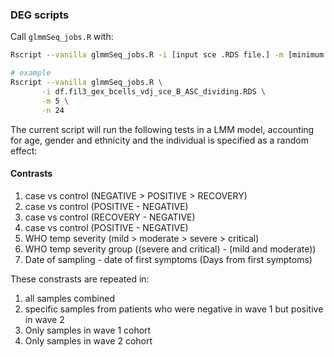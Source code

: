 ### DEG scripts

Call `glmmSeq_jobs.R` with:

```bash
Rscript --vanilla glmmSeq_jobs.R -i [input sce .RDS file.] -m [minimum number of cells] -n [number of cores] 

# example
Rscript --vanilla glmmSeq_jobs.R \
       -i df.fil3_gex_bcells_vdj_sce_B_ASC_dividing.RDS \
       -m 5 \
       -n 24
```

The current script will run the following tests in a LMM model, accounting for age, gender and ethnicity and the individual is specified as a random effect:

#### Contrasts
1. case vs control (NEGATIVE > POSITIVE > RECOVERY)
2. case vs control (POSITIVE - NEGATIVE)
3. case vs control (RECOVERY - NEGATIVE)
4. case vs control (POSITIVE - NEGATIVE)
5. WHO temp severity (mild > moderate > severe > critical)
6. WHO temp severity group ((severe and critical) - (mild and moderate))
7. Date of sampling - date of first symptoms (Days from first symptoms)

These constrasts are repeated in:
1. all samples combined
2. specific samples from patients who were negative in wave 1 but positive in wave 2
3. Only samples in wave 1 cohort
4. Only samples in wave 2 cohort
